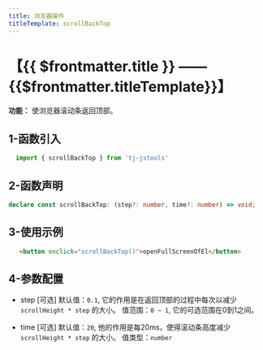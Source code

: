 ```yaml
---
title: 浏览器操作
titleTemplate: scrollBackTop
---
```


# 【{{ $frontmatter.title }} —— {{$frontmatter.titleTemplate}}】

**功能：** 使浏览器滚动条返回顶部。

## 1-函数引入

```js 
  import { scrollBackTop } from 'tj-jstools'
```
## 2-函数声明
```ts
declare const scrollBackTop: (step?: number, time?: number) => void;
```

## 3-使用示例

```html
   <button onclick="scrollBackTop()">openFullScreenOfEl</button>
```

## 4-参数配置
- step [可选]
默认值：`0.1`, 它的作用是在返回顶部的过程中每次以减少 `scrollHeight * step` 的大小。
值范围：`0 ~ 1`, 它的可选范围在0到1之间。

- time [可选]
默认值：`20`, 他的作用是每20ms，使得滚动条高度减少`scrollHeight * step` 的大小。
值类型：`number`
